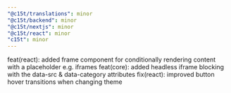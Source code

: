 ```yaml
---
"@c15t/translations": minor
"@c15t/backend": minor
"@c15t/nextjs": minor
"@c15t/react": minor
"c15t": minor
---
```


feat(react): added frame component for conditionally rendering content with a placeholder e.g. iframes
feat(core): added headless iframe blocking with the data-src & data-category attributes
fix(react): improved button hover transitions when changing theme
